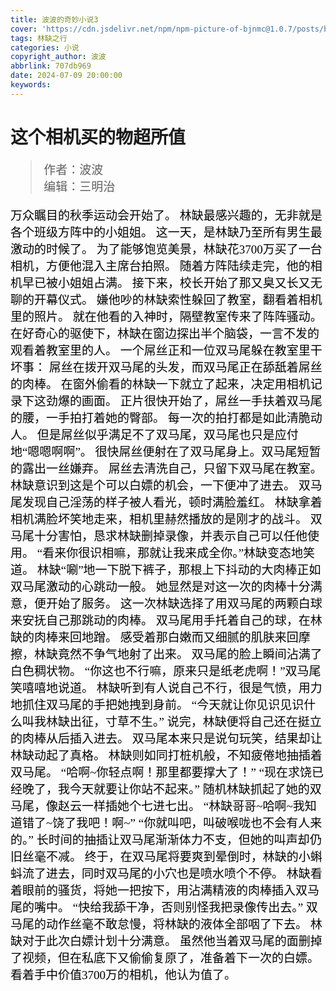 ```yaml
---
title: 波波的奇妙小说3
cover: 'https://cdn.jsdelivr.net/npm/npm-picture-of-bjnmc@1.0.7/posts/bobocover.jpg'
tags: 林缺之行
categories: 小说
copyright_author: 波波
abbrlink: 707db969
date: 2024-07-09 20:00:00
keywords:
---
```

<font face="kaiti">

  <h1>这个相机买的物超所值</h1>
  <font style="color:black;font-size:19px;font-weight:450">
    
  >作者：波波  
  >编辑：三明治  
    
万众瞩目的秋季运动会开始了。
林缺最感兴趣的，无非就是各个班级方阵中的小姐姐。
这一天，是林缺乃至所有男生最激动的时候了。
为了能够饱览美景，林缺花3700万买了一台相机，方便他混入主席台拍照。
随着方阵陆续走完，他的相机早已被小姐姐占满。
接下来，校长开始了那又臭又长又无聊的开幕仪式。
嫌他吵的林缺索性躲回了教室，翻看着相机里的照片。
就在他看的入神时，隔壁教室传来了阵阵骚动。
在好奇心的驱使下，林缺在窗边探出半个脑袋，一言不发的观看着教室里的人。
一个屌丝正和一位双马尾躲在教室里干坏事：
屌丝在拨开双马尾的头发，而双马尾正在舔舐着屌丝的肉棒。
在窗外偷看的林缺一下就立了起来，决定用相机记录下这劲爆的画面。
正片很快开始了，屌丝一手扶着双马尾的腰，一手拍打着她的臀部。
每一次的拍打都是如此清脆动人。
但是屌丝似乎满足不了双马尾，双马尾也只是应付地“嗯嗯啊啊”。
很快屌丝便射在了双马尾身上。双马尾短暂的露出一丝嫌弃。
屌丝去清洗自己，只留下双马尾在教室。
林缺意识到这是个可以白嫖的机会，一下便冲了进去。
双马尾发现自己淫荡的样子被人看光，顿时满脸羞红。
林缺拿着相机满脸坏笑地走来，相机里赫然播放的是刚才的战斗。
双马尾十分害怕，恳求林缺删掉录像，并表示自己可以任他使用。
“看来你很识相嘛，那就让我来成全你。”林缺变态地笑道。
林缺“唰”地一下脱下裤子，那根上下抖动的大肉棒正如双马尾激动的心跳动一般。
她显然是对这一次的肉棒十分满意，便开始了服务。
这一次林缺选择了用双马尾的两颗白球来安抚自己那跳动的肉棒。
双马尾用手托着自己的球，在林缺的肉棒来回地蹭。
感受着那白嫩而又细腻的肌肤来回摩擦，林缺竟然不争气地射了出来。
双马尾的脸上瞬间沾满了白色稠状物。
“你这也不行嘛，原来只是纸老虎啊！”双马尾笑嘻嘻地说道。
林缺听到有人说自己不行，很是气愤，用力地抓住双马尾的手把她拽到身前。
“今天就让你见识见识什么叫我林缺出征，寸草不生。”
说完，林缺便将自己还在挺立的肉棒从后插入进去。
双马尾本来只是说句玩笑，结果却让林缺动起了真格。
林缺则如同打桩机般，不知疲倦地抽插着双马尾。
“哈啊~你轻点啊！那里都要撑大了！”
“现在求饶已经晚了，我今天就要让你站不起来。”
随机林缺抓起了她的双马尾，像赵云一样插她个七进七出。
“林缺哥哥~哈啊~我知道错了~饶了我吧！啊~”
“你就叫吧，叫破喉咙也不会有人来的。”
长时间的抽插让双马尾渐渐体力不支，但她的叫声却仍旧丝毫不减。
终于，在双马尾将要爽到晕倒时，林缺的小蝌蚪流了进去，同时双马尾的小穴也是喷水喷个不停。
林缺看着眼前的骚货，将她一把按下，用沾满精液的肉棒插入双马尾的嘴中。
“快给我舔干净，否则别怪我把录像传出去。”
双马尾的动作丝毫不敢怠慢，将林缺的液体全部咽了下去。
林缺对于此次白嫖计划十分满意。
虽然他当着双马尾的面删掉了视频，但在私底下又偷偷复原了，准备着下一次的白嫖。
看着手中价值3700万的相机，他认为值了。
  </font>
</font>